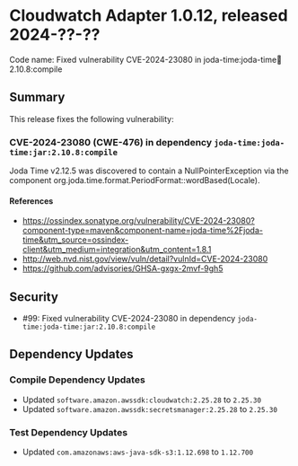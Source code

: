 # Cloudwatch Adapter 1.0.12, released 2024-??-??

Code name: Fixed vulnerability CVE-2024-23080 in joda-time:joda-time:jar:2.10.8:compile

## Summary

This release fixes the following vulnerability:

### CVE-2024-23080 (CWE-476) in dependency `joda-time:joda-time:jar:2.10.8:compile`
Joda Time v2.12.5 was discovered to contain a NullPointerException via the component org.joda.time.format.PeriodFormat::wordBased(Locale).
#### References
* https://ossindex.sonatype.org/vulnerability/CVE-2024-23080?component-type=maven&component-name=joda-time%2Fjoda-time&utm_source=ossindex-client&utm_medium=integration&utm_content=1.8.1
* http://web.nvd.nist.gov/view/vuln/detail?vulnId=CVE-2024-23080
* https://github.com/advisories/GHSA-gxgx-2mvf-9gh5

## Security

* #99: Fixed vulnerability CVE-2024-23080 in dependency `joda-time:joda-time:jar:2.10.8:compile`

## Dependency Updates

### Compile Dependency Updates

* Updated `software.amazon.awssdk:cloudwatch:2.25.28` to `2.25.30`
* Updated `software.amazon.awssdk:secretsmanager:2.25.28` to `2.25.30`

### Test Dependency Updates

* Updated `com.amazonaws:aws-java-sdk-s3:1.12.698` to `1.12.700`

